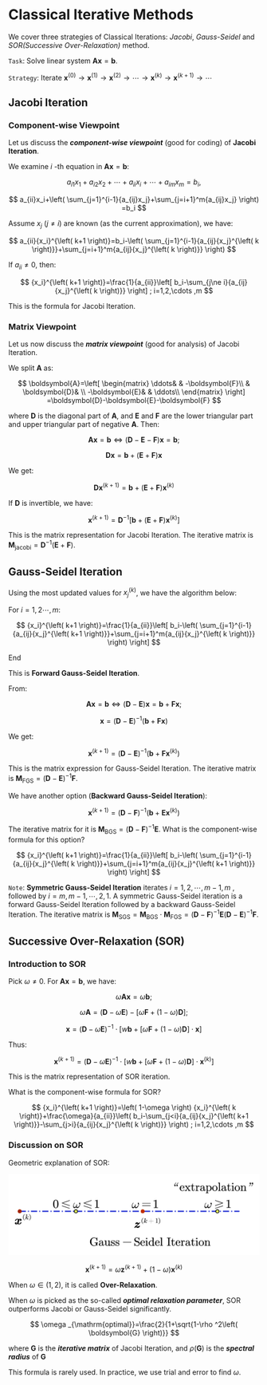 # Classical Iterative Methods

We cover three strategies of Classical Iterations: *Jacobi*, *Gauss-Seidel* and *SOR(Successive Over-Relaxation)* method.

`Task`: Solve linear system $\boldsymbol{Ax}=\boldsymbol{b}$.

`Strategy`: Iterate $\boldsymbol{x}^{\left( 0 \right)}\rightarrow \boldsymbol{x}^{\left( 1 \right)}\rightarrow \boldsymbol{x}^{\left( 2 \right)}\rightarrow \cdots \rightarrow \boldsymbol{x}^{\left( k \right)}\rightarrow \boldsymbol{x}^{\left( k+1 \right)}\rightarrow \cdots$

## Jacobi Iteration

### Component-wise Viewpoint

Let us discuss the ***component-wise viewpoint*** (good for coding) of **Jacobi Iteration**.

We examine $i$ -th equation in $\boldsymbol{Ax}=\boldsymbol{b}$:

$$
a_{i1}x_1+a_{i2}x_2+\cdots +a_{ii}x_i+\cdots +a_{im}x_m=b_i,
$$

$$
a_{ii}x_i+\left( \sum_{j=1}^{i-1}{a_{ij}x_j}+\sum_{j=i+1}^m{a_{ij}x_j} \right) =b_i
$$

Assume $x_j\ (j\ne i)$ are known (as the current approximation), we have:

$$
a_{ii}{x_i}^{\left( k+1 \right)}=b_i-\left( \sum_{j=1}^{i-1}{a_{ij}{x_j}^{\left( k \right)}}+\sum_{j=i+1}^m{a_{ij}{x_j}^{\left( k \right)}} \right) 
$$

If $a_{ii} \ne 0$, then:

$$
{x_i}^{\left( k+1 \right)}=\frac{1}{a_{ii}}\left[ b_i-\sum_{j\ne i}{a_{ij}{x_j}^{\left( k \right)}} \right] ; i=1,2,\cdots ,m
$$

This is the formula for Jacobi Iteration.

### Matrix Viewpoint

Let us now discuss the ***matrix viewpoint*** (good for analysis) of Jacobi Iteration.

We split $\boldsymbol{A}$ as:

$$
\boldsymbol{A}=\left[ \begin{matrix}
	\ddots&		&		-\boldsymbol{F}\\
	&		\boldsymbol{D}&		\\
	-\boldsymbol{E}&		&		\ddots\\
\end{matrix} \right] =\boldsymbol{D}-\boldsymbol{E}-\boldsymbol{F}
$$

where $\boldsymbol{D}$ is the diagonal part of $\boldsymbol{A}$, and $\boldsymbol{E}$ and $\boldsymbol{F}$ are the lower triangular part and upper triangular part of negative $\boldsymbol{A}$. Then:

$$
\boldsymbol{Ax}=\boldsymbol{b}\Longleftrightarrow \left( \boldsymbol{D}-\boldsymbol{E}-\boldsymbol{F} \right) \boldsymbol{x}=\boldsymbol{b};
$$

$$
\boldsymbol{Dx}=\boldsymbol{b}+\left( \boldsymbol{E}+\boldsymbol{F} \right) \boldsymbol{x}
$$

We get:

$$
\boldsymbol{Dx}^{\left( k+1 \right)}=\boldsymbol{b}+\left( \boldsymbol{E}+\boldsymbol{F} \right) \boldsymbol{x}^{\left( k \right)}
$$

If $\boldsymbol{D}$ is invertible, we have:

$$
\boldsymbol{x}^{\left( k+1 \right)}=\boldsymbol{D}^{-1}\left[ \boldsymbol{b}+\left( \boldsymbol{E}+\boldsymbol{F} \right) \boldsymbol{x}^{\left( k \right)} \right] 
$$

This is the matrix representation for Jacobi Iteration. The iterative matrix is $\boldsymbol{M}_{\mathrm{jacobi}}=\boldsymbol{D}^{-1}\left( \boldsymbol{E}+\boldsymbol{F} \right)$.


## Gauss-Seidel Iteration

Using the most updated values for ${x_j}^{\left( k \right)}$, we have the algorithm below:

For $i=1,2 \cdots , m$:

$$
{x_i}^{\left( k+1 \right)}=\frac{1}{a_{ii}}\left[ b_i-\left( \sum_{j=1}^{i-1}{a_{ij}{x_j}^{\left( k+1 \right)}}+\sum_{j=i+1}^m{a_{ij}{x_j}^{\left( k \right)}} \right) \right] 
$$

End

This is **Forward Gauss-Seidel Iteration**.

From:

$$
\boldsymbol{Ax}=\boldsymbol{b}\Longleftrightarrow \left( \boldsymbol{D}-\boldsymbol{E} \right) \boldsymbol{x}=\boldsymbol{b}+\boldsymbol{Fx};
$$

$$
\boldsymbol{x}=\left( \boldsymbol{D}-\boldsymbol{E} \right) ^{-1}\left( \boldsymbol{b}+\boldsymbol{Fx} \right) 
$$

We get:

$$
\boldsymbol{x}^{\left( k+1 \right)}=\left( \boldsymbol{D}-\boldsymbol{E} \right) ^{-1}\left( \boldsymbol{b}+\boldsymbol{Fx}^{\left( k \right)} \right) 
$$

This is the matrix expression for Gauss-Seidel Iteration. The iterative matrix is $\boldsymbol{M}_{\mathrm{FGS}}=\left( \boldsymbol{D}-\boldsymbol{E} \right) ^{-1}\boldsymbol{F}$.

We have another option (**Backward Gauss-Seidel Iteration**):

$$
\boldsymbol{x}^{\left( k+1 \right)}=\left( \boldsymbol{D}-\boldsymbol{F} \right) ^{-1}\left( \boldsymbol{b}+\boldsymbol{Ex}^{\left( k \right)} \right) 
$$

The iterative matrix for it is $\boldsymbol{M}_{\mathrm{BGS}}=\left( \boldsymbol{D}-\boldsymbol{F} \right) ^{-1}\boldsymbol{E}$. What is the component-wise formula for this option?

$$
{x_i}^{\left( k+1 \right)}=\frac{1}{a_{ii}}\left[ b_i-\left( \sum_{j=1}^{i-1}{a_{ij}{x_j}^{\left( k \right)}}+\sum_{j=i+1}^m{a_{ij}{x_j}^{\left( k+1 \right)}} \right) \right] 
$$

`Note`: **Symmetric Gauss-Seidel Iteration** iterates $i=1,2,\cdots ,m-1,m$ , followed by $i=m,m-1,\cdots ,2,1$. A symmetric Gauss-Seidel iteration is a forward Gauss-Seidel Iteration followed by a backward Gauss-Seidel Iteration. The iterative matrix is $\boldsymbol{M}_{\mathrm{SGS}}=\boldsymbol{M}_{\mathrm{BGS}}\cdot \boldsymbol{M}_{\mathrm{FGS}}=\left( \boldsymbol{D}-\boldsymbol{F} \right) ^{-1}\boldsymbol{E}\left( \boldsymbol{D}-\boldsymbol{E} \right) ^{-1}\boldsymbol{F}$.

## Successive Over-Relaxation (SOR)

### Introduction to SOR

Pick $\omega \ne 0$. For $\boldsymbol{Ax}=\boldsymbol{b}$, we have:

$$
\omega \boldsymbol{Ax}=\omega \boldsymbol{b};
$$

$$
\omega \boldsymbol{A}=\left( \boldsymbol{D}-\omega \boldsymbol{E} \right) -\left[ \omega \boldsymbol{F}+\left( 1-\omega \right) \boldsymbol{D} \right] ;
$$

$$
\boldsymbol{x}=\left( \boldsymbol{D}-\omega \boldsymbol{E} \right) ^{-1}\cdot \left[ w\boldsymbol{b}+\left[ \omega \boldsymbol{F}+\left( 1-\omega \right) \boldsymbol{D} \right] \cdot \boldsymbol{x} \right] 
$$

Thus:

$$
\boldsymbol{x}^{\left( k+1 \right)}=\left( \boldsymbol{D}-\omega \boldsymbol{E} \right) ^{-1}\cdot \left[ w\boldsymbol{b}+\left[ \omega \boldsymbol{F}+\left( 1-\omega \right) \boldsymbol{D} \right] \cdot \boldsymbol{x}^{\left( k \right)} \right] 
$$

This is the matrix representation of SOR iteration.

What is the component-wise formula for SOR?

$$
{x_i}^{\left( k+1 \right)}=\left( 1-\omega \right) {x_i}^{\left( k \right)}+\frac{\omega}{a_{ii}}\left( b_i-\sum_{j<i}{a_{ij}{x_j}^{\left( k+1 \right)}}-\sum_{j>i}{a_{ij}{x_j}^{\left( k \right)}} \right) ; i=1,2,\cdots ,m
$$

### Discussion on SOR

Geometric explanation of SOR:

![SOR](./SOR.png)

$$
\boldsymbol{x}^{\left( k+1 \right)}=\omega \boldsymbol{z}^{\left( k+1 \right)}+\left( 1-\omega \right) \boldsymbol{x}^{\left( k \right)}
$$

When $\omega \in \left( 1,2 \right)$, it is called **Over-Relaxation**.

When $\omega$ is picked as the so-called ***optimal relaxation parameter***, SOR outperforms Jacobi or Gauss-Seidel significantly.

$$
\omega _{\mathrm{optimal}}=\frac{2}{1+\sqrt{1-\rho ^2\left( \boldsymbol{G} \right)}}
$$

where $\boldsymbol{G}$ is the ***iterative matrix*** of Jacobi Iteration, and $\rho \left( \boldsymbol{G} \right)$ is the ***spectral radius*** of $\boldsymbol{G}$

This formula is rarely used. In practice, we use trial and error to find $\omega$.
